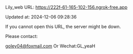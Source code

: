 Lily_web URL: https://222f-61-165-102-156.ngrok-free.app

Updated at: 2024-12-06 09:28:36

If you cannot open this URL, the server might be down.

Please contact: 

goley04@foxmail.com Or Wechat:GL_yeaH